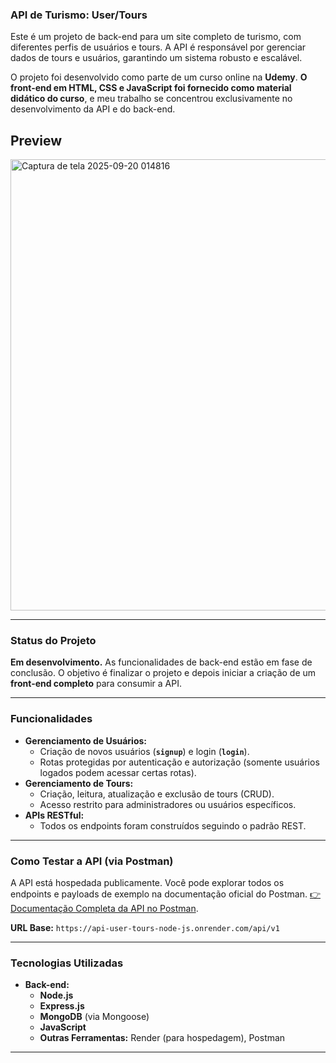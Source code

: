 ### API de Turismo: User/Tours

Este é um projeto de back-end para um site completo de turismo, com diferentes perfis de usuários e tours. A API é responsável por gerenciar dados de tours e usuários, garantindo um sistema robusto e escalável.

O projeto foi desenvolvido como parte de um curso online na **Udemy**. **O front-end em HTML, CSS e JavaScript foi fornecido como material didático do curso**, e meu trabalho se concentrou exclusivamente no desenvolvimento da API e do back-end.

## Preview

<img width="1363" height="722" alt="Captura de tela 2025-09-20 014816" src="https://github.com/user-attachments/assets/7ed7386d-e77c-480a-bb1a-5cd3f12c7c7e" />

---

### Status do Projeto

**Em desenvolvimento.** As funcionalidades de back-end estão em fase de conclusão. O objetivo é finalizar o projeto e depois iniciar a criação de um **front-end completo** para consumir a API.

---

### Funcionalidades

* **Gerenciamento de Usuários:**
    * Criação de novos usuários (**`signup`**) e login (**`login`**).
    * Rotas protegidas por autenticação e autorização (somente usuários logados podem acessar certas rotas).
* **Gerenciamento de Tours:**
    * Criação, leitura, atualização e exclusão de tours (CRUD).
    * Acesso restrito para administradores ou usuários específicos.
* **APIs RESTful:**
    * Todos os endpoints foram construídos seguindo o padrão REST.

---

### Como Testar a API (via Postman)

A API está hospedada publicamente. Você pode explorar todos os endpoints e payloads de exemplo na documentação oficial do Postman. [👉 Documentação Completa da API no Postman](https://documenter.getpostman.com/view/46078241/2sB3QQJTaT).

**URL Base:** `https://api-user-tours-node-js.onrender.com/api/v1`

---
### Tecnologias Utilizadas

* **Back-end:**
    * **Node.js**
    * **Express.js**
    * **MongoDB** (via Mongoose)
    * **JavaScript**
    * **Outras Ferramentas:** Render (para hospedagem), Postman

---
